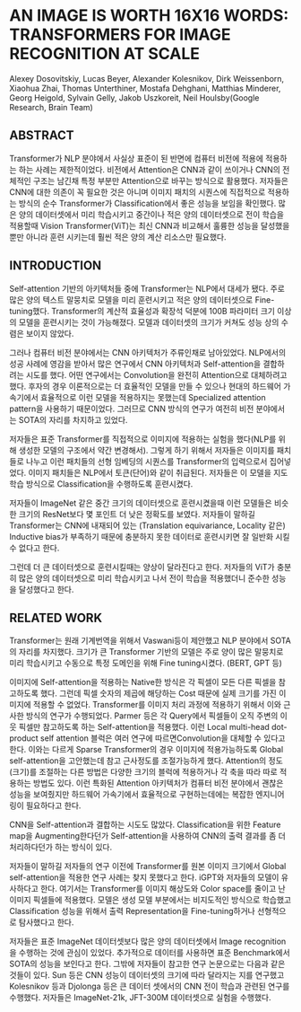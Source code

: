 # AN IMAGE IS WORTH 16X16 WORDS: TRANSFORMERS FOR IMAGE RECOGNITION AT SCALE

Alexey Dosovitskiy, Lucas Beyer, Alexander Kolesnikov, Dirk Weissenborn, Xiaohua Zhai, Thomas Unterthiner, Mostafa Dehghani, Matthias Minderer, Georg Heigold, Sylvain Gelly, Jakob Uszkoreit, Neil Houlsby(Google Research, Brain Team)



## ABSTRACT

Transformer가 NLP 분야에서 사실상 표준이 된 반면에 컴퓨터 비전에 적용에 적용하는 하는 사례는 제한적이었다. 비전에서 Attention은 CNN과 같이 쓰이거나 CNN의 전체적인 구조는 남긴채 특정 부분만 Attention으로 바꾸는 방식으로 활용했다. 저자들은 CNN에 대한 의존이 꼭 필요한 것은 아니며 이미지 패치의 시퀀스에 직접적으로 적용하는 방식의 순수 Transformer가 Classification에서 좋은 성능을 보임을 확인했다. 많은 양의 데이터셋에서 미리 학습시키고 중간이나 적은 양의 데이터셋으로 전이 학습을 적용할때 Vision Transformer(ViT)는 최신 CNN과 비교해서 훌륭한 성능을 달성했을뿐만 아니라 훈련 시키는데 훨씬 적은 양의 계산 리소스만 필요했다. 



## INTRODUCTION

Self-attention 기반의 아키텍처들 중에 Transformer는 NLP에서 대세가 됐다. 주로 많은 양의 텍스트 말뭉치로 모델을 미리 훈련시키고 적은 양의 데이터셋으로 Fine-tuning했다. Transformer의 계산적 효율성과 확장석 덕분에 100B 파라미터 크기 이상의 모델을 훈련시키는 것이 가능해졌다. 모델과 데이터셋의 크기가 커쳐도 성능 상의 수렴은 보이지 않았다. 

그러나 컴퓨터 비전 분야에서는 CNN 아키텍처가 주류인채로 남아있었다. NLP에서의 성공 사례에 영감을 받아서 많은 연구에서 CNN 아키텍처과 Self-attention을 결합하려는 시도를 했다. 어떤 연구에서는 Convolution을 완전히 Attention으로 대체하려고 했다. 후자의 경우 이론적으로는 더 효율적인 모델을 만들 수 있으나 현대의 하드웨어 가속기에서 효율적으로 이런 모델을 적용하지는 못했는데 Specialized attention pattern을 사용하기 때문이었다. 그러므로 CNN 방식의 연구가 여전히 비전 분야에서는 SOTA의 자리를 차지하고 있었다. 

저자들은 표준 Transformer를 직접적으로 이미지에 적용하는 실험을 했다(NLP를 위해 생성한 모델의 구조에서 약간 변경해서). 그렇게 하기 위해서 저자들은 이미지를 패치들로 나누고 이런 패치들의 선형 임베딩의 시퀀스를 Transformer의 입력으로서 집어넣었다. 이미지 패치들은 NLP에서 토큰(단어)와 같이 취급된다. 저자들은 이 모델을 지도 학습 방식으로 Classification을 수행하도록 훈련시켰다. 

저자들이 ImageNet 같은 중간 크기의 데이터셋으로 훈련시켰을때 이런 모델들은 비슷한 크기의 ResNet보다 몇 포인트 더 낮은 정확도를 보였다. 저자들이 말하길 Transformer는 CNN에 내재되어 있는 (Translation equivariance, Locality 같은) Inductive bias가 부족하기 때문에 충분하지 못한 데이터로 훈련시키면 잘 일반화 시킬 수 없다고 한다. 

그런데 더 큰 데이터셋으로 훈련시킬때는 양상이 달라진다고 한다. 저자들의 ViT가 충분히 많은 양의 데이터셋으로 미리 학습시키고 나서 전이 학습을 적용했더니 준수한 성능을 달성했다고 한다. 



## RELATED WORK

Transformer는 원래 기계번역을 위해서 Vaswani등이 제안했고 NLP 분야에서 SOTA의 자리를 차지했다.  크기가 큰 Transformer 기반의 모델은 주로 양이 많은 말뭉치로 미리 학습시키고 수동으로 특정 도메인을 위해 Fine tuning시켰다. (BERT, GPT 등)

이미지에 Self-attention을 적용하는 Native한 방식은 각 픽셀이 모든 다른 픽셀을 참고하도록 했다. 그런데 픽셀 숫자의 제곱에 해당하는 Cost 때문에 실제 크기를 가진 이미지에 적용할 수 없었다. Transformer를 이미지 처리 과정에 적용하기 위해서 이와 근사한 방식의 연구가 수행되었다. Parmer 등은 각 Query에서 픽셀들이 오직 주변의 이웃 픽셀만 참고하도록 하는 Self-attention을 적용했다. 이런 Local multi-head dot-product self attention 블럭은 여러 연구에 따르면Convolution을 대체할 수 있다고 한다. 이와는 다르게 Sparse Transformer의 경우 이미지에 적용가능하도록 Global self-attention을 고안했는데 참고 근사정도를 조절가능하게 했다. Attention의 정도(크기)를 조절하는 다른 방법은 다양한 크기의 블럭에 적용하거나 각 축을 따라 따로 적용하는 방법도 있다. 이런 특화된 Attention 아키텍처가 컴퓨터 비전 분야에서 괜찮은 성능을 보여줬지만 하드웨어 가속기에서 효율적으로 구현하는데에는 복잡한 엔지니어링이 필요하다고 한다. 

CNN을 Self-attention과 결합하는 시도도 많았다. Classification을 위한 Feature map을 Augmenting한다던가 Self-attention을 사용하여 CNN의 출력 결과를 좀 더 처리하다던가 하는 방식이 있다. 

저자들이 말하길 저자들의 연구 이전에 Transformer를 원본 이미지 크기에서 Global self-attention을 적용한 연구 사례는 찾지 못했다고 한다. iGPT와 저자들의 모델이 유사하다고 한다. 여기서는 Transformer를 이미지 해상도와 Color space를 줄이고 난 이미지 픽셀들에 적용했다. 모델은 생성 모델 부분에서는 비지도적인 방식으로 학습했고 Classification 성능을 위해서 출력 Representation을 Fine-tuning하거나 선형적으로 탐사했다고 한다. 

저자들은 표준 ImageNet 데이터셋보다 많은 양의 데이터셋에서 Image recognition을 수행하는 것에 관심이 있었다. 추가적으로 데이터를 사용하면 표준 Benchmark에서 SOTA의 성능을 보인다고 한다. 그밖에 저자들이 참고한 연구 논문으로는 다음과 같은 것들이 있다. Sun 등은 CNN 성능이 데이터셋의 크기에 따라 달라지는 지를 연구했고 Kolesnikov 등과 Djolonga 등은 큰 데이터 셋에서의 CNN 전이 학습과 관련된 연구를 수행했다. 저자들은 ImageNet-21k, JFT-300M 데이터셋으로 실험을 수행했다. 
